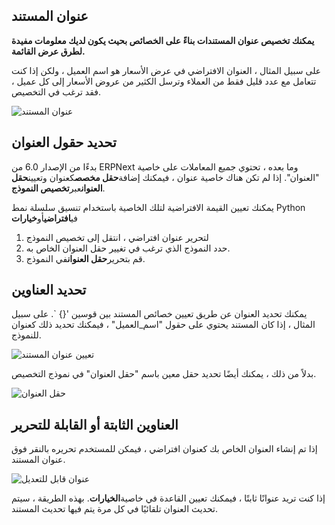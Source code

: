 ## عنوان المستند

**يمكنك تخصيص عنوان المستندات بناءً على الخصائص بحيث يكون لديك معلومات مفيدة لطرق عرض القائمة.**

على سبيل المثال ، العنوان الافتراضي في عرض الأسعار هو اسم العميل ، ولكن إذا كنت تتعامل مع عدد قليل فقط من العملاء وترسل الكثير من عروض الأسعار إلى كل عميل ، فقد ترغب في التخصيص.

![عنوان المستند](https://docs.erpnext.com/files/document-title.png)

## تحديد حقول العنوان

بدءًا من الإصدار 6.0 من ERPNext وما بعده ، تحتوي جميع المعاملات على خاصية "العنوان". إذا لم تكن هناك خاصية عنوان ، فيمكنك إضافة**حقل مخصص**كعنوان وتعيين**حقل العنوان**عبر**تخصيص النموذج**.

يمكنك تعيين القيمة الافتراضية لتلك الخاصية باستخدام تنسيق سلسلة نمط Python في**افتراضي**أو**خيارات**

1. لتحرير عنوان افتراضي ، انتقل إلى تخصيص النموذج
2. حدد النموذج الذي ترغب في تغيير حقل العنوان الخاص به.
3. قم بتحرير**حقل العنوان**في النموذج.

## تحديد العناوين

يمكنك تحديد العنوان عن طريق تعيين خصائص المستند بين قوسين '{} `. على سبيل المثال ، إذا كان المستند يحتوي على حقول "اسم_العميل" ، فيمكنك تحديد ذلك كعنوان للنموذج.

![تعيين عنوان المستند](https://docs.erpnext.com/files/set-document-title.gif)

بدلاً من ذلك ، يمكنك أيضًا تحديد حقل معين باسم "حقل العنوان" في نموذج التخصيص.

![حقل العنوان](https://docs.erpnext.com/files/title-field-in-view-settings.png)

## العناوين الثابتة أو القابلة للتحرير

إذا تم إنشاء العنوان الخاص بك كعنوان افتراضي ، فيمكن للمستخدم تحريره بالنقر فوق عنوان المستند.

![عنوان قابل للتعديل](https://docs.erpnext.com/files/customize-document٪20title.gif)

إذا كنت تريد عنوانًا ثابتًا ، فيمكنك تعيين القاعدة في خاصية**الخيارات**. بهذه الطريقة ، سيتم تحديث العنوان تلقائيًا في كل مرة يتم فيها تحديث المستند.